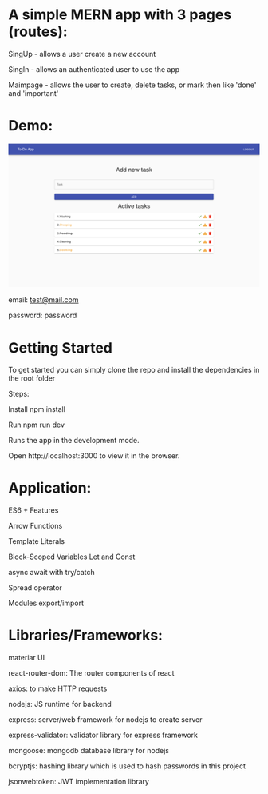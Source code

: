 # A simple MERN app with 3 pages (routes):

SingUp - allows a user create a new account

SingIn - allows an authenticated user to use the app

Maimpage - allows the user to create, delete tasks, or mark then like 'done' and 'important'

# Demo:

![](demo-image.png)

email: test@mail.com

password: password

# Getting Started

To get started you can simply clone the repo and install the dependencies in the root folder

Steps: 

Install	npm install

Run	npm run dev

Runs the app in the development mode.

Open http://localhost:3000 to view it in the browser.

# Application:

ES6 + Features

Arrow Functions

Template Literals

Block-Scoped Variables Let and Const

async await with try/catch

Spread operator

Modules export/import

# Libraries/Frameworks:

materiar UI 

react-router-dom: The router components of react

axios: to make HTTP requests

nodejs: JS runtime for backend

express: server/web framework for nodejs to create server

express-validator: validator library for express framework

mongoose: mongodb database library for nodejs

bcryptjs: hashing library which is used to hash passwords in this project

jsonwebtoken: JWT implementation library

